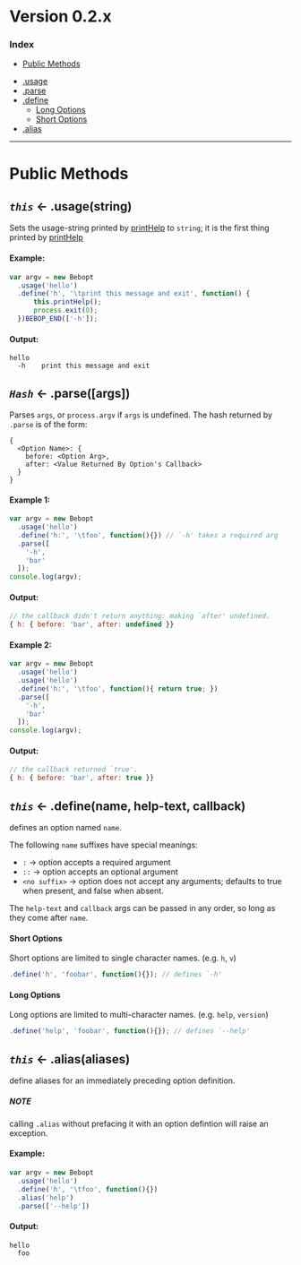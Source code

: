 
# Version 0.2.x

### Index
* [Public Methods](https://github.com/amagura/bebopt/wiki/Public-API#public-methods)
 - [.usage](https://github.com/amagura/bebopt/wiki/Public-API#this--usagestring)
 - [.parse](https://github.com/amagura/bebopt/wiki/Public-API#hash--parseargs)
 - [.define](https://github.com/amagura/bebopt/wiki/Public-API#this--definename-help-text-callback)
   - [Long Options](https://github.com/amagura/bebopt/wiki/Public-API#long-options)
    - [Short Options](https://github.com/amagura/bebopt/wiki/Public-API#short-options)
 - [.alias](https://github.com/amagura/bebopt/wiki/Public-API#this--aliasaliases)

---

# Public Methods

## _`this`_ &larr; .usage(string)
Sets the usage-string printed by [printHelp](https://github.com/amagura/bebopt/wiki/API#printHelp) to `string`; it is the first thing printed by [printHelp](https://github.com/amagura/bebopt/wiki/API#printHelp)

#### Example:
```javascript
var argv = new Bebopt
  .usage('hello')
  .define('h', '\tprint this message and exit', function() {
      this.printHelp();
      process.exit(0);
  })BEBOP_END(['-h']);
```
#### Output:
```
hello
  -h    print this message and exit
```

## _`Hash`_ &larr; .parse([args])
Parses `args`, or `process.argv` if `args` is undefined.
The hash returned by `.parse` is of the form:

```
{
  <Option Name>: {
    before: <Option Arg>,
    after: <Value Returned By Option's Callback>
  }
}
```
#### Example 1:
```javascript
var argv = new Bebopt
  .usage('hello')
  .define('h:', '\tfoo', function(){}) // `-h' takes a required arg
  .parse([
    '-h',
    'bar'
  ]);
console.log(argv);
```
#### Output:
```javascript
// the callback didn't return anything: making `after' undefined.
{ h: { before: 'bar', after: undefined }}
```
#### Example 2:
```javascript
var argv = new Bebopt
  .usage('hello')
  .usage('hello')
  .define('h:', '\tfoo', function(){ return true; })
  .parse([
    '-h',
    'bar'
  ]);
console.log(argv);
```
#### Output:
```javascript
// the callback returned `true'.
{ h: { before: 'bar', after: true }}
```

## _`this`_ &larr; .define(name, help-text, callback)
defines an option named `name`.

The following `name` suffixes have special meanings:
* `:` &rarr; option accepts a required argument
* `::` &rarr; option accepts an optional argument
* `<no suffix>` &rarr; option does not accept any arguments; defaults to true when present, and false when absent.

The `help-text` and `callback` args can be passed in any order, so long as they come after `name`.

#### Short Options
Short options are limited to single character names.  (e.g. `h`, `v`)
```javascript
.define('h', 'foobar', function(){}); // defines `-h'
```

#### Long Options
Long options are limited to multi-character names. (e.g. `help`, `version`)
```javascript
.define('help', 'foobar', function(){}); // defines `--help'
```

## *`this`* &larr; .alias(aliases)
define aliases for an immediately preceding option definition.

##### NOTE
calling `.alias` without prefacing it with an option defintion will raise an exception.
#### Example:
```javascript
var argv = new Bebopt
  .usage('hello')
  .define('h', '\tfoo', function(){})
  .alias('help')
  .parse(['--help'])
```
#### Output:
```
hello
  foo
```
